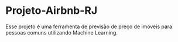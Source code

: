 # Projeto-Airbnb-RJ
Esse projeto é uma ferramenta de previsão de preço de imóveis para pessoas comuns utilizando Machine Learning.
